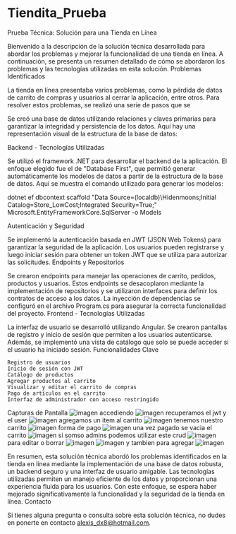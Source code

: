 # Tiendita_Prueba
Prueba Técnica: Solución para una Tienda en Línea

Bienvenido a la descripción de la solución técnica desarrollada para abordar los problemas y mejorar la funcionalidad de una tienda en línea. A continuación, se presenta un resumen detallado de cómo se abordaron los problemas y las tecnologías utilizadas en esta solución.
Problemas Identificados

La tienda en línea presentaba varios problemas, como la pérdida de datos de carrito de compras y usuarios al cerrar la aplicación, entre otros. Para resolver estos problemas, se realizó una serie de pasos que se 

Se creó una base de datos utilizando relaciones y claves primarias para garantizar la integridad y persistencia de los datos. Aquí hay una representación visual de la estructura de la base de datos:

Backend - Tecnologías Utilizadas

Se utilizó el framework .NET para desarrollar el backend de la aplicación. El enfoque elegido fue el de "Database First", que permitió generar automáticamente los modelos de datos a partir de la estructura de la base de datos. Aquí se muestra el comando utilizado para generar los modelos:

dotnet ef dbcontext scaffold "Data Source=(localdb)\Hidenmoons;Initial Catalog=Store_LowCost;Integrated Security=True;" Microsoft.EntityFrameworkCore.SqlServer -o Models

Autenticación y Seguridad

Se implementó la autenticación basada en JWT (JSON Web Tokens) para garantizar la seguridad de la aplicación. Los usuarios pueden registrarse y luego iniciar sesión para obtener un token JWT que se utiliza para autorizar las solicitudes.
Endpoints y Repositorios

Se crearon endpoints para manejar las operaciones de carrito, pedidos, productos y usuarios. Estos endpoints se desacoplaron mediante la implementación de repositorios y se utilizaron interfaces para definir los contratos de acceso a los datos. La inyección de dependencias se configuró en el archivo Program.cs para asegurar la correcta funcionalidad del proyecto.
Frontend - Tecnologías Utilizadas

La interfaz de usuario se desarrolló utilizando Angular. Se crearon pantallas de registro y inicio de sesión que permiten a los usuarios autenticarse. Además, se implementó una vista de catálogo que solo se puede acceder si el usuario ha iniciado sesión.
Funcionalidades Clave

    Registro de usuarios
    Inicio de sesión con JWT
    Catálogo de productos
    Agregar productos al carrito
    Visualizar y editar el carrito de compras
    Pago de artículos en el carrito
    Interfaz de administrador con acceso restringido

Capturas de Pantalla
![imagen](https://github.com/hidenmoons/Tiendita_Prueba/assets/26952057/eefa36e3-dcc3-41fa-b544-cc2706661ed1)
accediendo
![imagen](https://github.com/hidenmoons/Tiendita_Prueba/assets/26952057/8644b9ff-6cbb-40c2-8657-449e2a25d2c0)
recuperamos el jwt y el user
![imagen](https://github.com/hidenmoons/Tiendita_Prueba/assets/26952057/9cf39a58-eb57-4f78-9848-9829e6ebe54d)
agregamos un  item al carrito 
![imagen](https://github.com/hidenmoons/Tiendita_Prueba/assets/26952057/5efba292-0fd7-4477-a6f1-883399342c73)
tenemos nuestro carrito 
![imagen](https://github.com/hidenmoons/Tiendita_Prueba/assets/26952057/9a041abb-4627-43dd-af8f-efb2c5430af0)
forma de pago 
![imagen](https://github.com/hidenmoons/Tiendita_Prueba/assets/26952057/cef0c709-713e-4431-815f-537c9aed96c7)
una vez pagado se vacia el carrito 
![imagen](https://github.com/hidenmoons/Tiendita_Prueba/assets/26952057/89249ad2-eb3c-4cc2-8493-4fb6f405f267)
si somso admins podemos utilizar este crud 
![imagen](https://github.com/hidenmoons/Tiendita_Prueba/assets/26952057/8d15318d-cf08-4c1f-b2b6-bdd352868851)
para editar o borrar 
![imagen](https://github.com/hidenmoons/Tiendita_Prueba/assets/26952057/118777e9-c56f-4dd0-832c-bf9a7a871d1f)
![imagen](https://github.com/hidenmoons/Tiendita_Prueba/assets/26952057/072490ef-f53c-4d43-91a5-9943a8c64bc8)
y tambien para agregar 
![imagen](https://github.com/hidenmoons/Tiendita_Prueba/assets/26952057/54fe271f-0ce5-41a4-afe3-c01db6a39c78)

En resumen, esta solución técnica abordó los problemas identificados en la tienda en línea mediante la implementación de una base de datos robusta, un backend seguro y una interfaz de usuario amigable. Las tecnologías utilizadas permiten un manejo eficiente de los datos y proporcionan una experiencia fluida para los usuarios. Con este enfoque, se espera haber mejorado significativamente la funcionalidad y la seguridad de la tienda en línea.
Contacto

Si tienes alguna pregunta o consulta sobre esta solución técnica, no dudes en ponerte en contacto alexis_dx8@hotmail.com.
